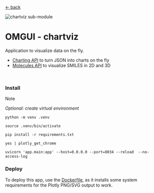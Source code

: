[&larr; back](../)

![chartviz sub-module](https://img.shields.io/badge/sub--module-omgui.chartviz-yellow)

# OMGUI - chartviz

Application to visualize data on the fly.

-   [Charting API](https://omgui.onrender.com/demo/charts) to turn JSON into charts on the fly
-   [Molecules API](https://omgui.onrender.com/demo) to visualize SMILES in 2D and 3D

<br>

### Install

> [!NOTE]  
> _Optional: create virtual environment_
>
> ```shell
> python -m venv .venv
> ```
>
> ```shell
> source .venv/bin/activate
> ```

```shell
pip install -r requirements.txt
```

```shell
yes | plotly_get_chrome
```

```
uvicorn 'app.main:app' --host=0.0.0.0 --port=8034 --reload  --no-access-log
```

### Deploy

To deploy this app, use the [Dockerfile](Dockerfile), as it installs some system requirements for the Plotly PNG/SVG output to work.
